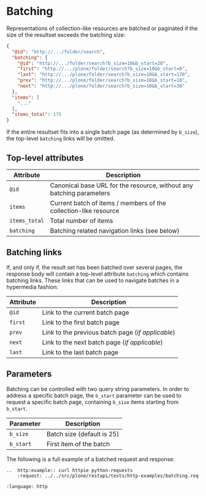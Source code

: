 # Batching

Representations of collection-like resources are batched or paginated if the
size of the resultset exceeds the batching size:

```json
{
  "@id": "http://.../folder/search",
  "batching": {
    "@id": "http://.../folder/search?b_size=10&b_start=20",
    "first": "http://.../plone/folder/search?b_size=10&b_start=0",
    "last": "http://.../plone/folder/search?b_size=10&b_start=170",
    "prev": "http://.../plone/folder/search?b_size=10&b_start=10",
    "next": "http://.../plone/folder/search?b_size=10&b_start=30"
  },
  "items": [
    "..."
  ],
  "items_total": 175
}
```

If the entire resultset fits into a single batch page (as determined by
`b_size`), the top-level `batching` links will be omitted.


## Top-level attributes

| Attribute     | Description                                                          |
| ------------- | -------------------------------------------------------------------- |
| `@id`         | Canonical base URL for the resource, without any batching parameters |
| `items`       | Current batch of items / members of the collection-like resource     |
| `items_total` | Total number of items                                                |
| `batching`    | Batching related navigation links (see below)                        |


## Batching links

If, and only if, the result set has been batched over several pages, the response body will contain a top-level attribute `batching` which contains batching links.
These links that can be used to navigate batches in a hypermedia fashion:

| Attribute | Description                                       |
| --------- | ------------------------------------------------- |
| `@id`     | Link to the current batch page                    |
| `first`   | Link to the first batch page                      |
| `prev`    | Link to the previous batch page (*if applicable*) |
| `next`    | Link to the next batch page (*if applicable*)     |
| `last`    | Link to the last batch page                       |


## Parameters

Batching can be controlled with two query string parameters.
In order to address a specific batch page, the `b_start` parameter can be used to request a specific batch page, containing `b_size` items starting from `b_start`.

| Parameter | Description                |
| --------- | -------------------------- |
| `b_size`  | Batch size (default is 25) |
| `b_start` | First item of the batch    |

The following is a full example of a batched request and response:

```{eval-rst}
..  http:example:: curl httpie python-requests
    :request: ../../src/plone/restapi/tests/http-examples/batching.req
```

```{literalinclude} ../../src/plone/restapi/tests/http-examples/batching.resp
:language: http
```
